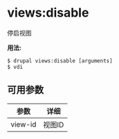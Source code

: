 # views:disable
停启视图

**用法:**
```
$ drupal views:disable [arguments] 
$ vdi  
```

## 可用参数
参数 | 详细
---------|-------------
view-id | 视图ID
